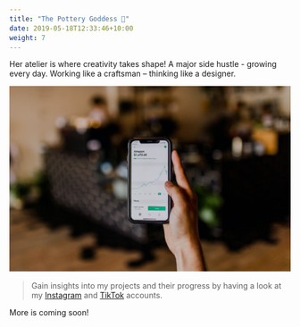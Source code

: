 ```yaml
---
title: "The Pottery Goddess 🚧"
date: 2019-05-18T12:33:46+10:00
weight: 7
---
```


Her atelier is where creativity takes shape! A major side hustle  - growing every day. Working like a craftsman – thinking like a designer. 

![The Pottery Goddess](/images/austin-distel-nGc5RT2HmF0-unsplash.jpg)

> Gain insights into my projects and their progress by having a look at my [Instagram](https://www.instagram.com/ThePotteryGoddess/) and [TikTok](https://www.tiktok.com/@thepotterygoddess) accounts.

More is coming soon!